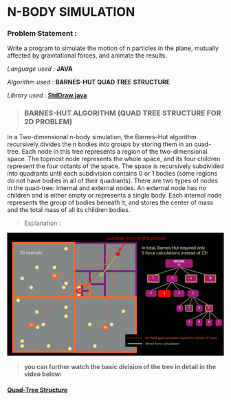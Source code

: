 # N-BODY SIMULATION

### Problem Statement : 
Write a program to simulate the motion of n particles in the plane, mutually affected by gravitational forces, and animate the results.

_Language used_ : **JAVA**

_Algorithm used_ : **BARNES-HUT QUAD TREE STRUCTURE**

_Library used_ : **[StdDraw.java](https://introcs.cs.princeton.edu/java/stdlib/javadoc/StdDraw.html)**



> ### BARNES-HUT ALGORITHM (QUAD TREE STRUCTURE FOR 2D PROBLEM)

In a Two-dimensional n-body simulation, the Barnes–Hut algorithm recursively divides the n bodies into groups by storing them in an quad-tree. 
Each node in this tree represents a region of the two-dimensional space. 
The topmost node represents the whole space, and its four children represent the four octants of the space. 
The space is recursively subdivided into quadrants until each subdivision contains 0 or 1 bodies (some regions do not have bodies in all of their quadrants). 
There are two types of nodes in the quad-tree: internal and external nodes. An external node has no children and is either empty or represents a single body. 
Each internal node represents the group of bodies beneath it, and stores the center of mass and the total mass of all its children bodies.

> Explanation :

![Quad-Tree Structure Representation](https://github.com/smitz94/Projects/blob/master/N-Body%20Simulation/barnes-hut%20quad%20tree%20structure.png)

> **you can further watch the basic division of the tree in detail in the video below:**

#### [Quad-Tree Structure](https://www.youtube.com/watch?v=0eKQXPAcQK8&t=11s)
